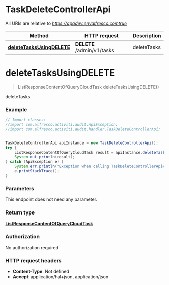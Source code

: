 # TaskDeleteControllerApi

All URIs are relative to *https://apadev.envalfresco.comtrue*

Method | HTTP request | Description
------------- | ------------- | -------------
[**deleteTasksUsingDELETE**](TaskDeleteControllerApi.md#deleteTasksUsingDELETE) | **DELETE** /admin/v1/tasks | deleteTasks


<a name="deleteTasksUsingDELETE"></a>
# **deleteTasksUsingDELETE**
> ListResponseContentOfQueryCloudTask deleteTasksUsingDELETE()

deleteTasks

### Example
```java
// Import classes:
//import com.alfresco.activiti.audit.ApiException;
//import com.alfresco.activiti.audit.handler.TaskDeleteControllerApi;


TaskDeleteControllerApi apiInstance = new TaskDeleteControllerApi();
try {
    ListResponseContentOfQueryCloudTask result = apiInstance.deleteTasksUsingDELETE();
    System.out.println(result);
} catch (ApiException e) {
    System.err.println("Exception when calling TaskDeleteControllerApi#deleteTasksUsingDELETE");
    e.printStackTrace();
}
```

### Parameters
This endpoint does not need any parameter.

### Return type

[**ListResponseContentOfQueryCloudTask**](ListResponseContentOfQueryCloudTask.md)

### Authorization

No authorization required

### HTTP request headers

 - **Content-Type**: Not defined
 - **Accept**: application/hal+json, application/json

